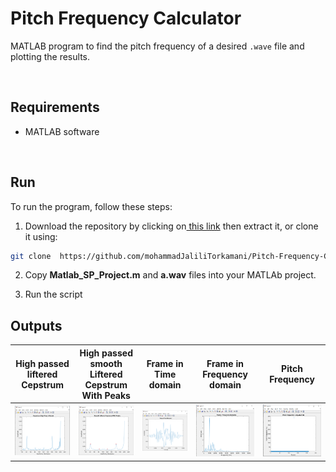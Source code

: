 # Pitch Frequency Calculator
MATLAB program to find the pitch frequency of a desired `.wave` file and plotting the results.

<br/>

## Requirements
- MATLAB software

<br/>

## Run
To run the program, follow these steps:

1. Download the repository by clicking on[ this link](https://github.com/mohammadJaliliTorkamani/Pitch-Frequency-Calculator/archive/refs/heads/master.zip " this link") then extract it, or clone it using:
```bash
git clone  https://github.com/mohammadJaliliTorkamani/Pitch-Frequency-Calculator.git
```

2. Copy **Matlab_SP_Project.m**  and **a.wav**  files into your MATLAb project.

3. Run the script

## Outputs
| High passed liftered Cepstrum   |  High passed smooth Liftered Cepstrum With Peaks  |  Frame in Time domain | Frame in Frequency domain  | Pitch Frequency  |
| ------------ | ------------ | ------------ | ------------ | ------------ |
|  ![scr1](https://github.com/mohammadJaliliTorkamani/Pitch-Frequency-Calculator/blob/master/Screenshots/Cepstrum%20with%20high%20pass%20lifter.PNG "scr1") |  ![scr2](https://github.com/mohammadJaliliTorkamani/Pitch-Frequency-Calculator/blob/master/Screenshots/cepstrum%20flattened%20high%20passed%20liftered.PNG "scr2") | ![scr3](https://github.com/mohammadJaliliTorkamani/Pitch-Frequency-Calculator/blob/master/Screenshots/Frames%20in%20the%20time%20domain.PNG "scr3")  |  ![scr4](https://github.com/mohammadJaliliTorkamani/Pitch-Frequency-Calculator/blob/master/Screenshots/Frames%20in%20the%20frequency%20domain.PNG "scr4") | ![scr5](https://github.com/mohammadJaliliTorkamani/Pitch-Frequency-Calculator/blob/master/Screenshots/Pitch%20frequency.PNG "scr5")  |


